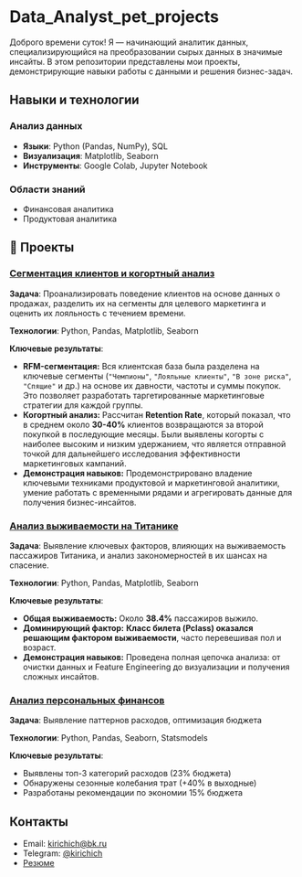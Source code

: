 # Data_Analyst_pet_projects
Доброго времени суток! Я — начинающий аналитик данных, специализирующийся на преобразовании сырых данных в значимые инсайты. В этом репозитории представлены мои проекты, демонстрирующие навыки работы с данными и решения бизнес-задач.

## Навыки и технологии
### **Анализ данных**
- **Языки**: Python (Pandas, NumPy), SQL
- **Визуализация**: Matplotlib, Seaborn
- **Инструменты**: Google Colab, Jupyter Notebook

### **Области знаний**
- Финансовая аналитика
- Продуктовая аналитика

## 📂 Проекты

### [Сегментация клиентов и когортный анализ](https://github.com/kirichich1/-Data_Analyst_pet_projects/tree/main/customer-segmentation-and-cohort-analysis/transactions.ipynb)

**Задача**: Проанализировать поведение клиентов на основе данных о продажах, разделить их на сегменты для целевого маркетинга и оценить их лояльность с течением времени.

**Технологии**: Python, Pandas, Matplotlib, Seaborn

**Ключевые результаты**:
*   **RFM-сегментация:** Вся клиентская база была разделена на ключевые сегменты (`"Чемпионы"`, `"Лояльные клиенты"`, `"В зоне риска"`, `"Спящие"` и др.) на основе их давности, частоты и суммы покупок. Это позволяет разработать таргетированные маркетинговые стратегии для каждой группы.
*   **Когортный анализ:** Рассчитан **Retention Rate**, который показал, что в среднем около **30-40%** клиентов возвращаются за второй покупкой в последующие месяцы. Были выявлены когорты с наиболее высоким и низким удержанием, что является отправной точкой для дальнейшего исследования эффективности маркетинговых кампаний.
*   **Демонстрация навыков:** Продемонстрировано владение ключевыми техниками продуктовой и маркетинговой аналитики, умение работать с временными рядами и агрегировать данные для получения бизнес-инсайтов.


### [Анализ выживаемости на Титанике](https://github.com/kirichich1/-Data_Analyst_pet_projects/tree/main/titanic_project)

**Задача**: Выявление ключевых факторов, влияющих на выживаемость пассажиров Титаника, и анализ закономерностей в их шансах на спасение.

**Технологии**: Python, Pandas, Matplotlib, Seaborn

**Ключевые результаты**:
*   **Общая выживаемость:** Около **38.4%** пассажиров выжило.
*   **Доминирующий фактор:** **Класс билета (Pclass) оказался решающим фактором выживаемости**, часто перевешивая пол и возраст.
*   **Демонстрация навыков:** Проведена полная цепочка анализа: от очистки данных и Feature Engineering до визуализации и получения сложных инсайтов.

### [Анализ персональных финансов](https://github.com/kirichich1/-Data_Analyst_pet_projects/tree/main/personal_finance_analysis)

**Задача**: Выявление паттернов расходов, оптимизация бюджета  

**Технологии**: Python, Pandas, Seaborn, Statsmodels  

**Ключевые результаты**:
- Выявлены топ-3 категорий расходов (23% бюджета)
- Обнаружены сезонные колебания трат (+40% в выходные)
- Разработаны рекомендации по экономии 15% бюджета

## Контакты
- Email: kirichich@bk.ru
- Telegram: [@kirichich](https://t.me/kirichich)
- [Резюме](https://hh.ru/resume/9bffa76aff0ddaa9270039ed1f53714742447a)
